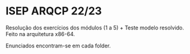 # ISEP ARQCP 22/23
Resolução dos exercícios dos módulos (1 a 5) + Teste modelo resolvido.
Feito na arquitetura x86-64.

Enunciados encontram-se em cada folder.
